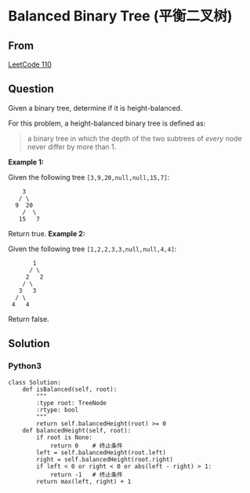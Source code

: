 # Balanced Binary Tree (平衡二叉树)



## From



[LeetCode 110](https://leetcode-cn.com/problems/balanced-binary-tree/)





## Question

Given a binary tree, determine if it is height-balanced.

For this problem, a height-balanced binary tree is defined as:

> a binary tree in which the depth of the two subtrees of *every* node never differ by more than 1.

**Example 1:**

Given the following tree `[3,9,20,null,null,15,7]`:

```
    3
   / \
  9  20
    /  \
   15   7
```

Return true.
**Example 2:**

Given the following tree `[1,2,2,3,3,null,null,4,4]`:

```
       1
      / \
     2   2
    / \
   3   3
  / \
 4   4

```

Return false.



## Solution  



### Python3

```python3
class Solution:
    def isBalanced(self, root):
        """
        :type root: TreeNode
        :rtype: bool
        """
        return self.balancedHeight(root) >= 0
    def balancedHeight(self, root):
        if root is None:
            return 0    # 终止条件
        left = self.balancedHeight(root.left)
        right = self.balancedHeight(root.right)
        if left < 0 or right < 0 or abs(left - right) > 1:
            return -1   # 终止条件
        return max(left, right) + 1
```

